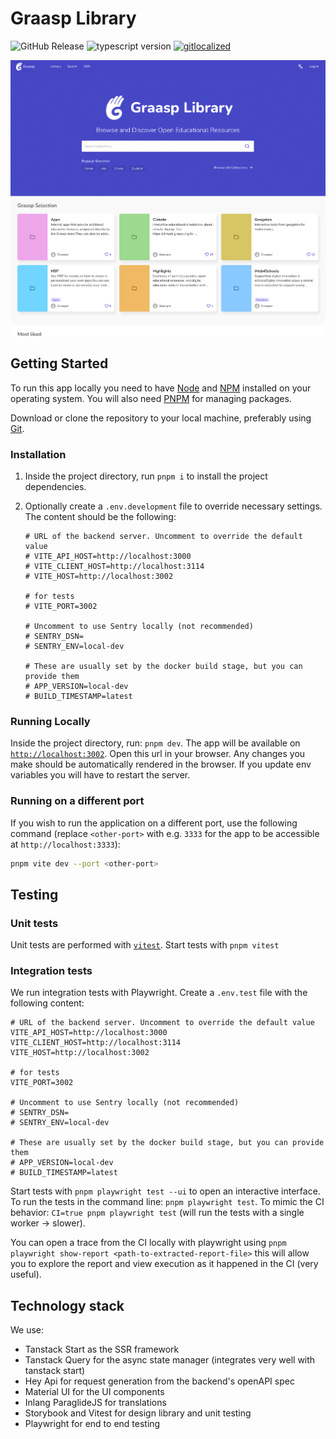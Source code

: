 # Graasp Library

![GitHub Release](https://img.shields.io/github/release/graasp/graasp-library)
![typescript version](https://img.shields.io/github/package-json/dependency-version/graasp/graasp-library/dev/typescript)
[![gitlocalized](https://gitlocalize.com/repo/8977/whole_project/badge.svg)](https://gitlocalize.com/repo/8977?utm_source=badge)

<p align="center">
  <img
    alt="Screenshot"
    src="https://raw.githubusercontent.com/graasp/graasp-library/main/docs/assets/screenshot.v2.png"
    width="900"
  >
</p>

## Getting Started

To run this app locally you need to have [Node](https://nodejs.org) and
[NPM](https://www.npmjs.com) installed on your operating system. You will also need [PNPM](https://pnpm.io/installation) for managing packages.

Download or clone the repository to your local machine, preferably using [Git](https://git-scm.com).

### Installation

1. Inside the project directory, run `pnpm i` to install the project dependencies.
1. Optionally create a `.env.development` file to override necessary settings. The content should be the following:

    ```dotenv
    # URL of the backend server. Uncomment to override the default value
    # VITE_API_HOST=http://localhost:3000
    # VITE_CLIENT_HOST=http://localhost:3114
    # VITE_HOST=http://localhost:3002

    # for tests
    # VITE_PORT=3002

    # Uncomment to use Sentry locally (not recommended)
    # SENTRY_DSN=
    # SENTRY_ENV=local-dev

    # These are usually set by the docker build stage, but you can provide them
    # APP_VERSION=local-dev
    # BUILD_TIMESTAMP=latest
    ```

### Running Locally

Inside the project directory, run: `pnpm dev`.
The app will be available on [`http://localhost:3002`](http://localhost:3002). Open this url in your browser. Any changes you make should be automatically rendered in the browser.
If you update env variables you will have to restart the server.

### Running on a different port

If you wish to run the application on a different port, use the following command (replace `<other-port>` with e.g. `3333` for the app to be accessible at `http://localhost:3333`):

```sh
pnpm vite dev --port <other-port>
```

## Testing

### Unit tests

Unit tests are performed with [`vitest`](https://vitest.dev/).
Start tests with `pnpm vitest`

### Integration tests

We run integration tests with Playwright.
Create a `.env.test` file with the following content:

```dotenv
# URL of the backend server. Uncomment to override the default value
VITE_API_HOST=http://localhost:3000
VITE_CLIENT_HOST=http://localhost:3114
VITE_HOST=http://localhost:3002

# for tests
VITE_PORT=3002

# Uncomment to use Sentry locally (not recommended)
# SENTRY_DSN=
# SENTRY_ENV=local-dev

# These are usually set by the docker build stage, but you can provide them
# APP_VERSION=local-dev
# BUILD_TIMESTAMP=latest
```

Start tests with `pnpm playwright test --ui` to open an interactive interface.
To run the tests in the command line: `pnpm playwright test`. To mimic the CI behavior: `CI=true pnpm playwright test` (will run the tests with a single worker -> slower).

You can open a trace from the CI locally with playwright using `pnpm playwright show-report <path-to-extracted-report-file>` this will allow you to explore the report and view execution as it happened in the CI (very useful).

## Technology stack

We use:

- Tanstack Start as the SSR framework
- Tanstack Query for the async state manager (integrates very well with tanstack start)
- Hey Api for request generation from the backend's openAPI spec
- Material UI for the UI components
- Inlang ParaglideJS for translations
- Storybook and Vitest for design library and unit testing
- Playwright for end to end testing
